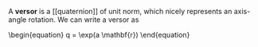 A **versor** is a [[quaternion]] of unit norm, which nicely represents an axis-angle rotation. We can write a versor as

\begin{equation}
q = \exp(a \mathbf{r})
\end{equation}